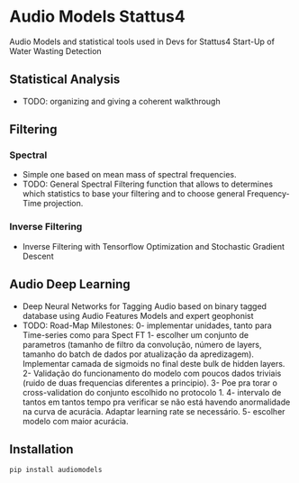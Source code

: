 # Audio Models Stattus4
Audio Models and statistical tools used in Devs for Stattus4 Start-Up of Water Wasting Detection

## Statistical Analysis

- TODO: organizing and giving a coherent walkthrough

## Filtering

### Spectral

- Simple one based on mean mass of spectral frequencies.
- TODO: General Spectral Filtering function that allows to determines which statistics to base your filtering and to choose general Frequency-Time projection.

### Inverse Filtering

- Inverse Filtering with Tensorflow Optimization and Stochastic Gradient Descent

## Audio Deep Learning

- Deep Neural Networks for Tagging Audio based on binary tagged database using Audio Features Models and expert geophonist
- TODO: Road-Map Milestones:
0- implementar unidades, tanto para Time-series como para Spect FT
1- escolher um conjunto de parametros (tamanho de filtro da convolução, número de layers, tamanho do batch de dados por atualização da apredizagem). Implementar camada de sigmoids no final deste bulk de hidden layers.
2- Validação do funcionamento do modelo com poucos dados triviais (ruido de duas frequencias diferentes a principio).
3- Poe pra torar o cross-validation do conjunto escolhido no protocolo 1.
4- intervalo de tantos em tantos tempo pra verificar se não está havendo anormalidade na curva de acurácia. Adaptar learning rate se necessário.
5- escolher modelo com maior acurácia.

## Installation

```sh
pip install audiomodels
```
